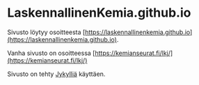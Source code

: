 # LaskennallinenKemia.github.io

Sivusto löytyy osoitteesta [https://laskennallinenkemia.github.io](https://laskennallinenkemia.github.io).

Vanha sivusto on osoitteessa [https://kemianseurat.fi/lkj/](https://kemianseurat.fi/lkj/)

Sivusto on tehty [Jykylliä](https://jekyllrb.com) käyttäen.
